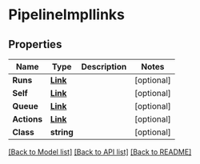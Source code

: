 # PipelineImpllinks

## Properties
Name | Type | Description | Notes
------------ | ------------- | ------------- | -------------
**Runs** | [**Link**](Link.md) |  | [optional] 
**Self** | [**Link**](Link.md) |  | [optional] 
**Queue** | [**Link**](Link.md) |  | [optional] 
**Actions** | [**Link**](Link.md) |  | [optional] 
**Class** | **string** |  | [optional] 

[[Back to Model list]](../README.md#documentation-for-models) [[Back to API list]](../README.md#documentation-for-api-endpoints) [[Back to README]](../README.md)


